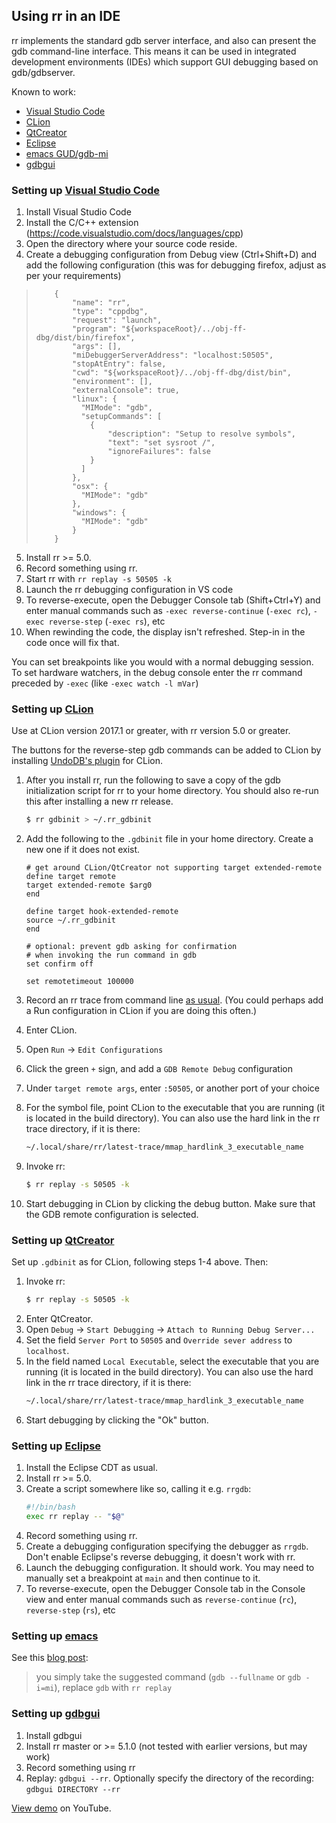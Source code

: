 ## Using rr in an IDE

rr implements the standard gdb server interface, and also can present the gdb command-line interface. This means it can be used in integrated development environments (IDEs) which support GUI debugging based on gdb/gdbserver.

Known to work:
* [Visual Studio Code](#setting-up-visual-studio-code)
* [CLion](#setting-up-clion)
* [QtCreator](#setting-up-qtcreator)
* [Eclipse](#setting-up-eclipse)
* [emacs GUD/gdb-mi](#setting-up-emacs)
* [gdbgui](#setting-up-gdbgui)

### Setting up [Visual Studio Code](https://code.visualstudio.com/)

1. Install Visual Studio Code
2. Install the C/C++ extension (https://code.visualstudio.com/docs/languages/cpp)
3. Open the directory where your source code reside.
4. Create a debugging configuration from Debug view (Ctrl+Shift+D) and add the following configuration (this was for debugging firefox, adjust as per your requirements)
>         {
>             "name": "rr",
>             "type": "cppdbg",
>             "request": "launch",
>             "program": "${workspaceRoot}/../obj-ff-dbg/dist/bin/firefox",
>             "args": [],
>             "miDebuggerServerAddress": "localhost:50505",
>             "stopAtEntry": false,
>             "cwd": "${workspaceRoot}/../obj-ff-dbg/dist/bin",
>             "environment": [],
>             "externalConsole": true,
>             "linux": {
>               "MIMode": "gdb",
>               "setupCommands": [
>                 {
>                     "description": "Setup to resolve symbols",
>                     "text": "set sysroot /",
>                     "ignoreFailures": false
>                 }
>               ]
>             },
>             "osx": {
>               "MIMode": "gdb"
>             },
>             "windows": {
>               "MIMode": "gdb"
>             }
>         }
5. Install rr >= 5.0.
6. Record something using rr.
7. Start rr with ```rr replay -s 50505 -k```
8. Launch the rr debugging configuration in VS code
9. To reverse-execute, open the Debugger Console tab (Shift+Ctrl+Y) and enter manual commands such as `-exec reverse-continue` (`-exec rc`), `-exec reverse-step` (`-exec rs`), etc
10. When rewinding the code, the display isn't refreshed. Step-in in the code once will fix that.

You can set breakpoints like you would with a normal debugging session. To set hardware watchers, in the debug console enter the rr command preceded by ```-exec``` (like ```-exec watch -l mVar```)

### Setting up [CLion](https://www.jetbrains.com/clion/)

Use at CLion version 2017.1 or greater, with rr version 5.0 or greater.

The buttons for the reverse-step gdb commands can be added to CLion by installing [UndoDB's plugin](https://plugins.jetbrains.com/clion/plugin/8620-undo-reversible-debugging-integration) for CLion.

1. After you install rr, run the following to save a copy of the gdb initialization script for rr to your home directory. You should also re-run this after installing a new rr release.

    ```bash
    $ rr gdbinit > ~/.rr_gdbinit
    ```
2. Add the following to the `.gdbinit` file in your home directory. Create a new one if it does not exist.

    ```gdb
    # get around CLion/QtCreator not supporting target extended-remote
    define target remote
    target extended-remote $arg0
    end

    define target hook-extended-remote
    source ~/.rr_gdbinit
    end

    # optional: prevent gdb asking for confirmation
    # when invoking the run command in gdb
    set confirm off

    set remotetimeout 100000

    ```
3. Record an rr trace from command line [as usual](Usage). (You could perhaps add a Run configuration in CLion if you are doing this often.)
4. Enter CLion.
5. Open `Run` -> `Edit Configurations`
6. Click the green `+` sign, and add a `GDB Remote Debug` configuration
7. Under `target remote args`, enter `:50505`, or another port of your choice
8. For the symbol file, point CLion to the executable that you are running (it is located in the build directory). You can also use the hard link in the rr trace directory, if it is there:
    ```bash
    ~/.local/share/rr/latest-trace/mmap_hardlink_3_executable_name
    ```
9. Invoke rr:
    ```bash
    $ rr replay -s 50505 -k
    ```
10. Start debugging in CLion by clicking the debug button. Make sure that the GDB remote configuration is selected.

### Setting up [QtCreator](http://doc.qt.io/qtcreator/)

Set up `.gdbinit` as for CLion, following steps 1-4 above. Then:

1. Invoke rr:
    ```bash
    $ rr replay -s 50505 -k
    ```
2. Enter QtCreator.
3. Open `Debug` -> `Start Debugging` -> `Attach to Running Debug Server...`
4. Set the field `Server Port` to `50505` and `Override sever address` to `localhost`.
5. In the field named `Local Executable`, select the executable that you are running (it is located in the build directory). You can also use the hard link in the rr trace directory, if it is there:
    ```bash
    ~/.local/share/rr/latest-trace/mmap_hardlink_3_executable_name
    ```
6. Start debugging by clicking the "Ok" button.

### Setting up [Eclipse](https://eclipse.org/)

1. Install the Eclipse CDT as usual.
2. Install rr >= 5.0.
3. Create a script somewhere like so, calling it e.g. `rrgdb`:
    ```bash
    #!/bin/bash
    exec rr replay -- "$@"
    ```
4. Record something using rr.
5. Create a debugging configuration specifying the debugger as `rrgdb`. Don't enable Eclipse's reverse debugging, it doesn't work with rr.
6. Launch the debugging configuration. It should work. You may need to manually set a breakpoint at `main` and then continue to it.
7. To reverse-execute, open the Debugger Console tab in the Console view and enter manual commands such as `reverse-continue` (`rc`), `reverse-step` (`rs`), etc

### Setting up [emacs](https://www.emacs.org)

See this [blog post](https://notes.secretsauce.net/notes/2017/02/24_interfacing-rr-to-gdb-in-gnu-emacs.html):
> you simply take the suggested command (`gdb --fullname` or `gdb -i=mi`), replace `gdb` with `rr replay`

### Setting up [gdbgui](https://gdbgui.com/)
1. Install gdbgui
2. Install rr master or >= 5.1.0 (not tested with earlier versions, but may work)
3. Record something using rr
4. Replay: `gdbgui --rr`. Optionally specify the directory of the recording: `gdbgui DIRECTORY --rr`

[View demo](https://www.youtube.com/watch?v=WijcPxOang0) on YouTube.
